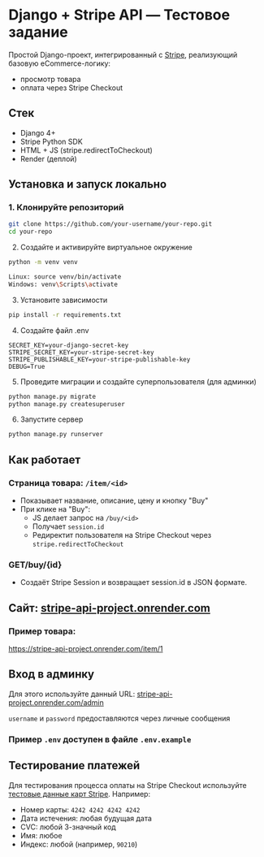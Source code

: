 # Django + Stripe API — Тестовое задание

Простой Django-проект, интегрированный с [Stripe](https://stripe.com), реализующий базовую eCommerce-логику:

* просмотр товара
* оплата через Stripe Checkout

## Стек

* Django 4+
* Stripe Python SDK
* HTML + JS (stripe.redirectToCheckout)
* Render (деплой)

## Установка и запуск локально

### 1. Клонируйте репозиторий

```bash
git clone https://github.com/your-username/your-repo.git
cd your-repo
```
2. Создайте и активируйте виртуальное окружение
```bash
python -m venv venv

Linux: source venv/bin/activate  
Windows: venv\Scripts\activate
```
3. Установите зависимости
```bash
pip install -r requirements.txt
```
4. Создайте файл .env
```
SECRET_KEY=your-django-secret-key
STRIPE_SECRET_KEY=your-stripe-secret-key
STRIPE_PUBLISHABLE_KEY=your-stripe-publishable-key
DEBUG=True
```
5. Проведите миграции и создайте суперпользователя (для админки)
```bash
python manage.py migrate
python manage.py createsuperuser
```
6. Запустите сервер
```bash
python manage.py runserver
```

## Как работает

### Страница товара: `/item/<id>`

- Показывает название, описание, цену и кнопку "Buy"
- При клике на "Buy":
  - JS делает запрос на `/buy/<id>`
  - Получает `session.id`
  - Редиректит пользователя на Stripe Checkout через `stripe.redirectToCheckout`

### GET/buy/{id}
- Создаёт Stripe Session и возвращает session.id в JSON формате.


## Сайт: [stripe-api-project.onrender.com](https://stripe-api-project.onrender.com)
### Пример товара:  
https://stripe-api-project.onrender.com/item/1


## Вход в админку
Для этого используйте данный URL: [stripe-api-project.onrender.com/admin](https://stripe-api-project.onrender.com/admin)

`username` и `password` предоставляются через личные сообщения    



### Пример `.env` доступен в файле `.env.example`

## Тестирование платежей

Для тестирования процесса оплаты на Stripe Checkout используйте [тестовые данные карт Stripe](https://stripe.com/docs/testing#cards). Например:

* Номер карты: `4242 4242 4242 4242`
* Дата истечения: любая будущая дата
* CVC: любой 3-значный код
* Имя: любое
* Индекс: любой (например, `90210`)
